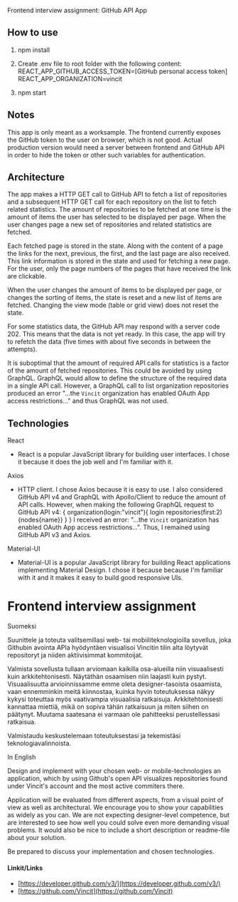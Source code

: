 Frontend interview assignment: GitHub API App

## How to use

1. npm install

2. Create .env file to root folder with the following content:<br>
   REACT_APP_GITHUB_ACCESS_TOKEN=[GitHub personal access token]<br>
   REACT_APP_ORGANIZATION=vincit

3. npm start

## Notes
This app is only meant as a worksample. The frontend currently exposes the GitHub token to the user on browser, which is not good. Actual production version would need a server between frontend and GitHub API in order to hide the token or other such variables for authentication.

## Architecture

The app makes a HTTP GET call to GitHub API to fetch a list of repositories and a subsequent HTTP GET call for each repository on the list to fetch related statistics. The amount of repositories to be fetched at one time is the amount of items the user has selected to be displayed per page. When the user changes page a new set of repositories and related statistics are fetched.

Each fetched page is stored in the state. Along with the content of a page the links for the next, previous, the first, and the last page are also received. This link information is stored in the state and used for fetching a new page. For the user, only the page numbers of the pages that have received the link are clickable.

When the user changes the amount of items to be displayed per page, or changes the sorting of items, the state is reset and a new list of items are fetched. Changing the view mode (table or grid view) does not reset the state.

For some statistics data, the GitHub API may respond with a server code 202. This means that the data is not yet ready. In this case, the app will try to refetch the data (five times with about five seconds in between the attempts).

It is suboptimal that the amount of required API calls for statistics is a factor of the amount of fetched repositories. This could be avoided by using GraphQL. GraphQL would allow to define the structure of the required data in a single API call. However, a GraphQL call to list organization repositories produced an error "...the `Vincit` organization has enabled OAuth App access restrictions..." and thus GraphQL was not used.

## Technologies

React
- React is a popular JavaScript library for building user interfaces. I chose it because it does the job well and I'm familiar with it.

Axios
- HTTP client. I chose Axios because it is easy to use. I also considered GitHub API v4 and GraphQL with Apollo/Client to reduce the amount of API calls. However, when making the following GraphQL request to GitHub API v4:
  {
    organization(login:"vincit"){
      login
      repositories(first:2){nodes{name}}
    }
  }
  I received an error: "...the `Vincit` organization has enabled OAuth App access restrictions...". Thus, I remained using GitHub API v3 and Axios.

Material-UI
- Material-UI is a popular JavaScript library for building React applications implementing Material Design. I chose it because because I'm familiar with it and it makes it easy to build good responsive UIs.

# Frontend interview assignment

Suomeksi

Suunittele ja toteuta valitsemillasi web- tai mobiiliteknologioilla sovellus, joka Githubin avointa APIa hyödyntäen visualisoi Vincitin tilin alta löytyvät repositoryt ja niiden aktiivisimmat kommitoijat.

Valmista sovellusta tullaan arviomaan kaikilla osa-alueilla niin visuaalisesti kuin arkkitehtonisesti. Näytäthän osaamisen niin laajasti kuin pystyt. Visuaalisuutta arvioinnissamme emme oleta designer-tasoista osaamista, vaan ennemminkin meitä kiinnostaa, kuinka hyvin toteutuksessa näkyy kykysi toteuttaa myös vaativampia visuaalisia ratkaisuja. Arkkitehtonisesti kannattaa miettiä, mikä on sopiva tähän ratkaisuun ja miten siihen on päätynyt. Muutama saatesana ei varmaan ole pahitteeksi perustellessasi ratkaisua.

Valmistaudu keskustelemaan toteutuksestasi ja tekemistäsi teknologiavalinnoista.

In English

Design and implement with your chosen web- or mobile-technologies an application, which by using Github's open API visualizes repositories found under Vincit's account and the most active commiters there.

Application will be evaluated from different aspects, from a visual point of view as well as architectural. We encourage you to show your 
capabilities as widely as you can. We are not expecting designer-level competence, but are interested to see how well you could solve even more demanding visual problems. It would also be nice to include a short description or readme-file about your solution. 

Be prepared to discuss your implementation and chosen technologies.


#### Linkit/Links

* [https://developer.github.com/v3/](https://developer.github.com/v3/)
* [https://github.com/Vincit](https://github.com/Vincit)
